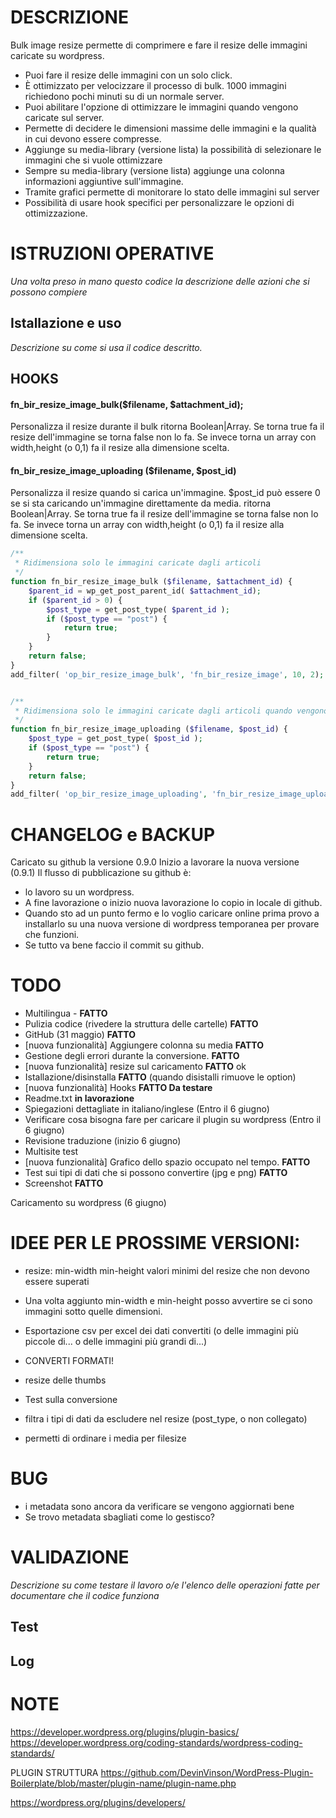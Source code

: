 # DESCRIZIONE
Bulk image resize permette di comprimere e fare il resize delle immagini caricate su wordpress.

- Puoi fare il resize delle immagini con un solo click.
- È ottimizzato per velocizzare il processo di bulk. 1000 immagini richiedono pochi minuti su di un normale server.
- Puoi abilitare l'opzione di ottimizzare le immagini quando vengono caricate sul server. 
- Permette di decidere le dimensioni massime delle immagini e la qualità in cui devono essere compresse.
- Aggiunge su media-library (versione lista) la possibilità di selezionare le immagini che si vuole ottimizzare
- Sempre su media-library (versione lista) aggiunge una colonna informazioni aggiuntive sull'immagine.
- Tramite grafici permette di monitorare lo stato delle immagini sul server
- Possibilità di usare hook specifici per personalizzare le opzioni di ottimizzazione.

# ISTRUZIONI OPERATIVE
*Una volta preso in mano questo codice la descrizione delle azioni che si possono compiere*

 ## Istallazione e uso
 *Descrizione su come si usa il codice descritto.* 

 ## HOOKS
#### fn_bir_resize_image_bulk($filename, $attachment_id);
Personalizza il resize durante il bulk
ritorna Boolean|Array. 
Se torna true fa il resize dell'immagine se torna false non lo fa.
Se invece torna un array con width,height (o 0,1) fa il resize alla dimensione scelta.

#### fn_bir_resize_image_uploading ($filename, $post_id)
Personalizza il resize quando si carica un'immagine. $post_id può essere 0 se si sta caricando un'immagine direttamente da media.
ritorna Boolean|Array. 
Se torna true fa il resize dell'immagine se torna false non lo fa.
Se invece torna un array con width,height (o 0,1) fa il resize alla dimensione scelta.

```php
/**
 * Ridimensiona solo le immagini caricate dagli articoli
 */
function fn_bir_resize_image_bulk ($filename, $attachment_id) {
	$parent_id = wp_get_post_parent_id( $attachment_id);
	if ($parent_id > 0) {
		$post_type = get_post_type( $parent_id );
		if ($post_type == "post") {
			return true;
		}
	}
	return false;
}
add_filter( 'op_bir_resize_image_bulk', 'fn_bir_resize_image', 10, 2);


/**
 * Ridimensiona solo le immagini caricate dagli articoli quando vengono caricati
 */
function fn_bir_resize_image_uploading ($filename, $post_id) {
	$post_type = get_post_type( $post_id );
	if ($post_type == "post") {
		return true;
	}
	return false;
}
add_filter( 'op_bir_resize_image_uploading', 'fn_bir_resize_image_uploading', 10, 2);

```

 # CHANGELOG e BACKUP
 Caricato su github la versione 0.9.0
 Inizio a lavorare la nuova versione (0.9.1)
 Il flusso di pubblicazione su github è:
- lo lavoro su un wordpress.
- A fine lavorazione o inizio nuova lavorazione lo copio in locale di github.
- Quando sto ad un punto fermo e lo voglio caricare online prima provo a installarlo su una nuova versione di wordpress temporanea per provare che funzioni.
- Se tutto va bene faccio il commit su github.

# TODO
- Multilingua - **FATTO**
- Pulizia codice (rivedere la struttura delle cartelle) **FATTO**
- GitHub (31 maggio) **FATTO**
- [nuova funzionalità] Aggiungere colonna su media **FATTO**
- Gestione degli errori durante la conversione. **FATTO**
- [nuova funzionalità] resize sul caricamento **FATTO** ok
- Istallazione/disinstalla **FATTO** (quando disistalli rimuove le option)
- [nuova funzionalità] Hooks  **FATTO Da testare**
- Readme.txt **in lavorazione**
- Spiegazioni dettagliate in italiano/inglese (Entro il 6 giugno)
- Verificare cosa bisogna fare per caricare il plugin su wordpress (Entro il 6 giugno)
- Revisione traduzione  (inizio 6 giugno)
- Multisite test
- [nuova funzionalità] Grafico dello spazio occupato nel tempo.  **FATTO**
- Test sui tipi di dati che si possono convertire (jpg e png) **FATTO**
- Screenshot **FATTO**

Caricamento su wordpress (6 giugno)


# IDEE PER LE PROSSIME VERSIONI:
- resize: min-width min-height valori minimi del resize che non devono essere superati
- Una volta aggiunto min-width e min-height posso avvertire se ci sono immagini sotto quelle dimensioni.
- Esportazione csv per excel dei dati convertiti (o delle immagini più piccole di... o delle immagini più grandi di...)

- CONVERTI FORMATI!

- resize delle thumbs

- Test sulla conversione
- filtra i tipi di dati da escludere nel resize (post_type, o non collegato)
- permetti di ordinare i media per filesize



# BUG
- i metadata sono ancora da verificare se vengono aggiornati bene
- Se trovo metadata sbagliati come lo gestisco?

# VALIDAZIONE
*Descrizione su come testare il lavoro o/e l'elenco delle operazioni fatte per documentare che il codice funziona*
## Test
## Log


# NOTE
https://developer.wordpress.org/plugins/plugin-basics/
https://developer.wordpress.org/coding-standards/wordpress-coding-standards/



PLUGIN STRUTTURA
https://github.com/DevinVinson/WordPress-Plugin-Boilerplate/blob/master/plugin-name/plugin-name.php


https://wordpress.org/plugins/developers/